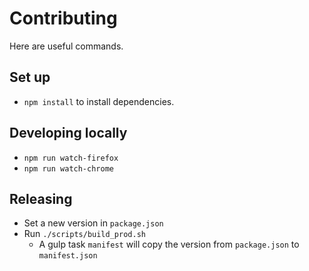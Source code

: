 # Contributing

Here are useful commands.

## Set up

* `npm install` to install dependencies.

## Developing locally

* `npm run watch-firefox`
* `npm run watch-chrome`

## Releasing

* Set a new version in `package.json`
* Run `./scripts/build_prod.sh`
  * A gulp task `manifest` will copy the version from `package.json` to `manifest.json`
